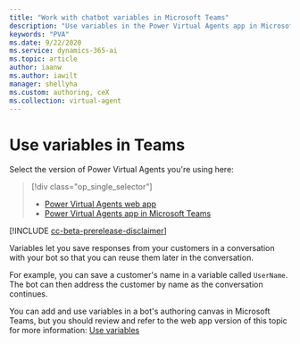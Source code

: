 ```yaml
---
title: "Work with chatbot variables in Microsoft Teams"
description: "Use variables in the Power Virtual Agents app in Microsoft Teams to use custom and prebuilt entities to allow for customized conversations in your bot."
keywords: "PVA"
ms.date: 9/22/2020
ms.service: dynamics-365-ai
ms.topic: article
author: iaanw
ms.author: iawilt
manager: shellyha
ms.custom: authoring, ceX
ms.collection: virtual-agent
---
```


# Use variables in Teams

Select the version of Power Virtual Agents you're using here:

> [!div class="op_single_selector"]
> - [Power Virtual Agents web app](../authoring-variables.md)
> - [Power Virtual Agents app in Microsoft Teams](authoring-variables-teams.md)

[!INCLUDE [cc-beta-prerelease-disclaimer](includes/cc-beta-prerelease-disclaimer-teams.md)]

Variables let you save responses from your customers in a conversation with your bot so that you can reuse them later in the conversation. 

For example, you can save a customer's name in a variable called `UserName`. The bot can then address the customer by name as the conversation continues.

You can add and use variables in a bot's authoring canvas in Microsoft Teams, but you should review and refer to the web app version of this topic for more information: [Use variables](../authoring-variables.md)
